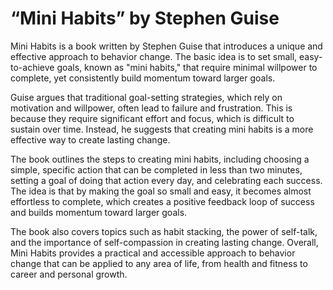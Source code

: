 # “Mini Habits” by Stephen Guise

Mini Habits is a book written by Stephen Guise that introduces a unique and effective approach to behavior change. The basic idea is to set small, easy-to-achieve goals, known as "mini habits," that require minimal willpower to complete, yet consistently build momentum toward larger goals.

Guise argues that traditional goal-setting strategies, which rely on motivation and willpower, often lead to failure and frustration. This is because they require significant effort and focus, which is difficult to sustain over time. Instead, he suggests that creating mini habits is a more effective way to create lasting change.

The book outlines the steps to creating mini habits, including choosing a simple, specific action that can be completed in less than two minutes, setting a goal of doing that action every day, and celebrating each success. The idea is that by making the goal so small and easy, it becomes almost effortless to complete, which creates a positive feedback loop of success and builds momentum toward larger goals.

The book also covers topics such as habit stacking, the power of self-talk, and the importance of self-compassion in creating lasting change. Overall, Mini Habits provides a practical and accessible approach to behavior change that can be applied to any area of life, from health and fitness to career and personal growth.
